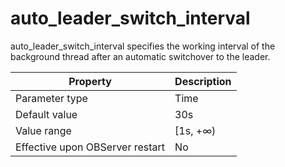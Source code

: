 auto_leader_switch_interval 
================================================

auto_leader_switch_interval specifies the working interval of the background thread after an automatic switchover to the leader. 


|          **Property**           | **Description** |
|---------------------------------|-----------------|
| Parameter type                  | Time            |
| Default value                   | 30s             |
| Value range                     | \[1s, +∞)       |
| Effective upon OBServer restart | No              |





